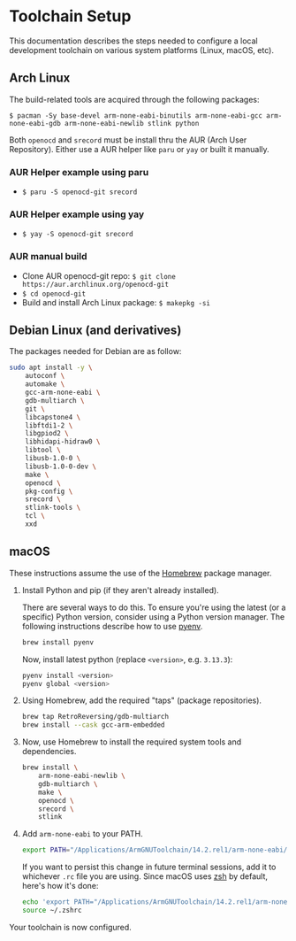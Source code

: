 # Toolchain Setup

This documentation describes the steps needed to configure a local development
toolchain on various system platforms (Linux, macOS, etc).

## Arch Linux

The build-related tools are acquired through the following packages:

`$ pacman -Sy base-devel arm-none-eabi-binutils arm-none-eabi-gcc
arm-none-eabi-gdb arm-none-eabi-newlib stlink python`

Both `openocd` and `srecord` must be install thru the AUR
(Arch User Repository). Either use a AUR helper like `paru` or `yay` or
built it manually.

### AUR Helper example using paru

- `$ paru -S openocd-git srecord`

### AUR Helper example using yay

- `$ yay -S openocd-git srecord`

### AUR manual build

- Clone AUR openocd-git repo: `$ git clone https://aur.archlinux.org/openocd-git`
- `$ cd openocd-git`
- Build and install Arch Linux package: `$ makepkg -si`

## Debian Linux (and derivatives)

The packages needed for Debian are as follow:

```sh
sudo apt install -y \
    autoconf \
    automake \
    gcc-arm-none-eabi \
    gdb-multiarch \
    git \
    libcapstone4 \
    libftdi1-2 \
    libgpiod2 \
    libhidapi-hidraw0 \
    libtool \
    libusb-1.0-0 \
    libusb-1.0-0-dev \
    make \
    openocd \
    pkg-config \
    srecord \
    stlink-tools \
    tcl \
    xxd
```

## macOS

These instructions assume the use of the [Homebrew](https://brew.sh/) package
manager.

1.  Install Python and pip (if they aren't already installed).

    There are several ways to do this. To ensure you're using the latest
    (or a specific) Python version, consider using a Python version manager.
    The following instructions describe how to use
    [pyenv](https://github.com/pyenv/pyenv).

    ```sh
    brew install pyenv
    ```

    Now, install latest python (replace `<version>`, e.g. `3.13.3`):

    ```sh
    pyenv install <version>
    pyenv global <version>
    ```

2.  Using Homebrew, add the required "taps" (package repositories).

    ```sh
    brew tap RetroReversing/gdb-multiarch
    brew install --cask gcc-arm-embedded
    ```

3.  Now, use Homebrew to install the required system tools and dependencies.

    ```sh
    brew install \
        arm-none-eabi-newlib \
        gdb-multiarch \
        make \
        openocd \
        srecord \
        stlink
    ```

4.  Add `arm-none-eabi` to your PATH.

    ```sh
    export PATH="/Applications/ArmGNUToolchain/14.2.rel1/arm-none-eabi/bin:$PATH"
    ```

    If you want to persist this change in future terminal sessions, add it to
    whichever `.rc` file you are using. Since macOS uses
    [zsh](https://www.zsh.org/) by default, here's how it's done:

    ```sh
    echo 'export PATH="/Applications/ArmGNUToolchain/14.2.rel1/arm-none-eabi/bin:$PATH"' >> ~/.zshrc
    source ~/.zshrc
    ```

Your toolchain is now configured.

